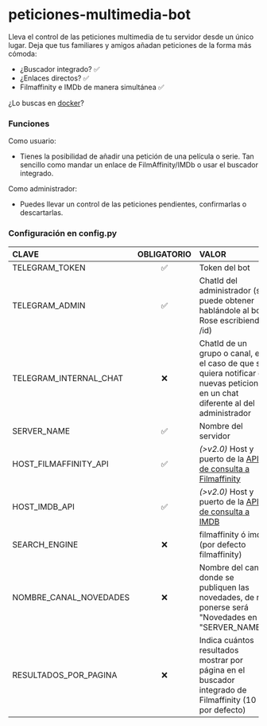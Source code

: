 # peticiones-multimedia-bot

Lleva el control de las peticiones multimedia de tu servidor desde un único lugar.
Deja que tus familiares y amigos añadan peticiones de la forma más cómoda:
 - ¿Buscador integrado? ✅
 - ¿Enlaces directos? ✅
 - Filmaffinity e IMDb de manera simultánea ✅

¿Lo buscas en [docker](https://hub.docker.com/r/dgongut/peticiones-multimedia-bot)?

### Funciones

Como usuario:
 - Tienes la posibilidad de añadir una petición de una película o serie. Tan sencillo como mandar un enlace de FilmAffinity/IMDb o usar el buscador integrado.

Como administrador:
 - Puedes llevar un control de las peticiones pendientes, confirmarlas o descartarlas.

### Configuración en config.py
                    
| CLAVE  | OBLIGATORIO | VALOR |
|:------------- |:---------------:| :-------------|
|TELEGRAM_TOKEN |✅| Token del bot |
|TELEGRAM_ADMIN |✅| ChatId del administrador (se puede obtener hablándole al bot Rose escribiendo /id) | 
|TELEGRAM_INTERNAL_CHAT |❌| ChatId de un grupo o canal, en el caso de que se quiera notificar de nuevas peticiones en un chat diferente al del administrador |
|SERVER_NAME |✅| Nombre del servidor |
|HOST_FILMAFFINITY_API |✅| *(>v2.0)* Host y puerto de la [API de consulta a Filmaffinity](https://github.com/dgongut/filmaffinity-api) |
|HOST_IMDB_API |✅| *(>v2.0)* Host y puerto de la [API de consulta a IMDB](https://github.com/dgongut/imdb-api) |
|SEARCH_ENGINE |❌| filmaffinity ó imdb (por defecto filmaffinity) |
|NOMBRE_CANAL_NOVEDADES |❌| Nombre del canal donde se publiquen las novedades, de no ponerse será "Novedades en "SERVER_NAME"" |
|RESULTADOS_POR_PAGINA |❌| Indica cuántos resultados mostrar por página en el buscador integrado de Filmaffinity (10 por defecto) |
